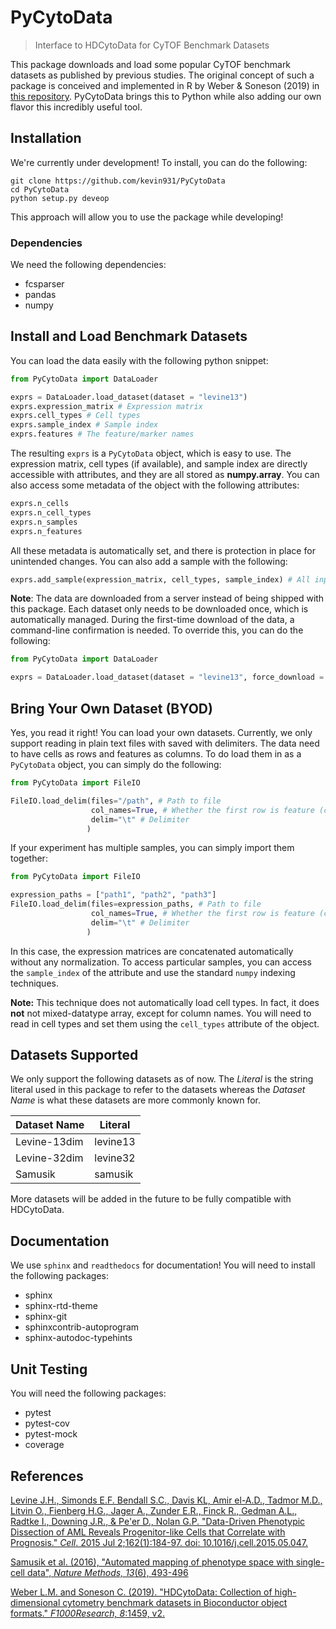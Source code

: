 # PyCytoData
> Interface to HDCytoData for CyTOF Benchmark Datasets

This package downloads and load some popular CyTOF benchmark datasets as published by previous studies. The original concept of such a package is conceived and implemented in R by Weber & Soneson (2019) in [this repository](https://github.com/lmweber/HDCytoData). PyCytoData brings this to Python while also adding our own flavor this incredibly
useful tool.

## Installation

We're currently under development! To install, you can do the following:

```shell
git clone https://github.com/kevin931/PyCytoData
cd PyCytoData
python setup.py deveop
```

This approach will allow you to use the package while developing!

### Dependencies

We need the following dependencies:

- fcsparser
- pandas
- numpy

## Install and Load Benchmark Datasets

You can load the data easily with the following python snippet:

```python
from PyCytoData import DataLoader

exprs = DataLoader.load_dataset(dataset = "levine13")
exprs.expression_matrix # Expression matrix
exprs.cell_types # Cell types
exprs.sample_index # Sample index
exprs.features # The feature/marker names
```

The resulting ``exprs`` is a ``PyCytoData`` object, which is easy to use. The expression matrix, cell types (if available), and sample index are directly accessible with attributes, and they are all stored as **numpy.array**. You can also access some metadata of the object with the following attributes:

```python
exprs.n_cells
exprs.n_cell_types
exprs.n_samples
exprs.n_features
```

All these metadata is automatically set, and there is protection in place for unintended changes. You can also add a sample with the following:

```python
exprs.add_sample(expression_matrix, cell_types, sample_index) # All inputs should be ArrayLike
```

**Note**: The data are downloaded from a server instead of being shipped with this package. Each dataset only needs to be downloaded once, which is automatically managed. During the first-time download of the data, a command-line confirmation is needed. To override this, you can do the following: 

```python 
from PyCytoData import DataLoader

exprs = DataLoader.load_dataset(dataset = "levine13", force_download = True)
```

## Bring Your Own Dataset (BYOD)

Yes, you read it right! You can load your own datasets. Currently, we only support reading in plain text files with saved with delimiters. The data need to have cells as rows and features as columns. To do load them in as a ``PyCytoData`` object, you can simply do the following:

```python
from PyCytoData import FileIO

FileIO.load_delim(files="/path", # Path to file
                  col_names=True, # Whether the first row is feature (column) names 
                  delim="\t" # Delimiter
                 ) 
```

If your experiment has multiple samples, you can simply import them together:

```python
from PyCytoData import FileIO

expression_paths = ["path1", "path2", "path3"]
FileIO.load_delim(files=expression_paths, # Path to file
                  col_names=True, # Whether the first row is feature (column) names 
                  delim="\t" # Delimiter
                 ) 
```

In this case, the expression matrices are concatenated automatically without any normalization. To access particular samples, you can access the ``sample_index`` of the attribute and use the standard ``numpy`` indexing techniques.

**Note:** This technique does not automatically load cell types. In fact, it does **not** not mixed-datatype array, except for column names. You will need to read in cell types and set them using the ``cell_types`` attribute of the object. 


## Datasets Supported

We only support the following datasets as of now. The *Literal* is the string literal used in this package to refer to the datasets whereas the *Dataset Name* is what these datasets are more commonly known for.

| Dataset Name | Literal |
| --- | --- |
| Levine-13dim | levine13 |
| Levine-32dim | levine32 |
| Samusik | samusik |

More datasets will be added in the future to be fully compatible with HDCytoData. 

## Documentation

We use ``sphinx`` and ``readthedocs`` for documentation! You will need to install the following packages:

- sphinx
- sphinx-rtd-theme
- sphinx-git
- sphinxcontrib-autoprogram
- sphinx-autodoc-typehints


## Unit Testing

You will need the following packages:

- pytest
- pytest-cov
- pytest-mock
- coverage

## References

[Levine J.H., Simonds E.F. Bendall S.C., Davis KL, Amir el-A.D., Tadmor M.D., Litvin O., Fienberg H.G., Jager A., Zunder E.R., Finck R., Gedman A.L., Radtke I., Downing J.R., & Pe'er D., Nolan G.P. "Data-Driven Phenotypic Dissection of AML Reveals Progenitor-like Cells that Correlate with Prognosis." *Cell*. 2015 Jul 2;162(1):184-97. doi: 10.1016/j.cell.2015.05.047.](https://pubmed.ncbi.nlm.nih.gov/26095251/)

[Samusik et al. (2016), "Automated mapping of phenotype space with single-cell data", *Nature Methods, 13*(6), 493-496](https://www.ncbi.nlm.nih.gov/pubmed/27183440)

[Weber L.M. and Soneson C. (2019). "HDCytoData: Collection of high-dimensional cytometry benchmark datasets in Bioconductor object formats." *F1000Research, 8*:1459, v2.](https://f1000research.com/articles/8-1459)
